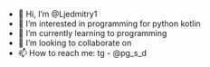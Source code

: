 - 👋 Hi, I’m @Ljedmitry1
- 👀 I’m interested in programming for python kotlin
- 🌱 I’m currently learning to programming
- 💞️ I’m looking to collaborate on 
- 📫 How to reach me: tg - @pg_s_d

<!---
Ljedmitry1/Ljedmitry1 is a ✨ special ✨ repository because its `README.md` (this file) appears on your GitHub profile.
You can click the Preview link to take a look at your changes.
--->
